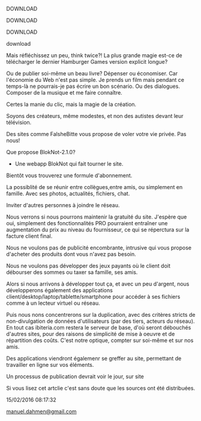 DOWNLOAD

DOWNLOAD

DOWNLOAD

download

 

Mais réfléchissez un peu, think twice?! La plus grande magie est-ce de télécharger le dernier Hamburger Games version explicit longue?

Ou de publier soi-même un beau livre? Dépenser ou économiser. Car l'économie du Web n'est pas simple. Je prends un film mais pendant ce temps-là ne pourrais-je pas écrire un bon scénario. Ou des dialogues. Composer de la musique et me faire connaître.

Certes la manie du clic, mais la magie de la création.

Soyons des créateurs, même modestes, et non des autistes devant leur télévision.

Des sites comme FalsheBitte vous propose de voler votre vie privée. Pas nous!

 Que propose BlokNot-2.1.0?


- Une webapp BlokNot qui fait tourner le site.

Bientôt vous trouverez une formule d'abonnement.

La possiblité de se réunir entre collègues,entre amis, ou simplement en famille. Avec ses photos, actualités, fichiers, chat.

 Inviter d'autres personnes à joindre le réseau.

Nous verrons si nous pourrons maintenir la gratuité du site. J'espère que oui, simplement des fonctionnalités PRO pourraient entraîner une augmentation du prix au niveau du fournisseur, ce qui se réperctura sur la facture client final.

Nous ne voulons pas de publicité encombrante, intrusive qui vous propose d'acheter des produits dont vous n'avez pas besoin.

Nous ne voulons pas développer des jeux payants où le client doit débourser des sommes ou taxer sa famille, ses amis.

 Alors si nous arrivons à développer tout ça, et avec un peu d'argent, nous développerons également des applications client/desktop/laptop/tablette/smartphone pour accéder à ses fichiers comme à un lecteur virtuel ou réseau.

Puis nous nons concentrerons sur la duplication, avec des critères stricts de non-divulgation de données d'utilisateurs (par des tiers, acteurs du réseau). En tout cas ibiteria.com restera le serveur de base, d'où seront débouchés d'autres sites, pour des raisons de simplicité de mise à oeuvre et de répartition des coûts. C'est notre optique, compter sur soi-même et sur nos amis.

 Des applications viendront égalemenr se greffer au site, permettant de travailler en ligne sur vos éléments.

Un processus de publication devrait voir le jour, sur site

Si vous lisez cet artclie c'est sans doute que les sources ont été distribuées.

 

 

15/02/2016 08:17:32

manuel.dahmen@gmail.com

